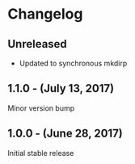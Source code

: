 Changelog
=========

Unreleased
----------
* Updated to synchronous mkdirp

1.1.0 - (July 13, 2017)
------------------
Minor version bump

1.0.0 - (June 28, 2017)
------------------
Initial stable release
